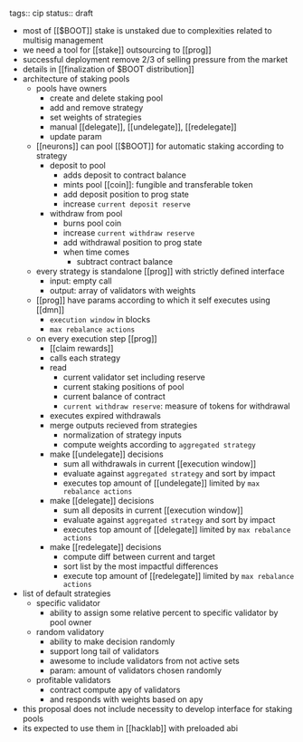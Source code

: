 tags:: cip
status:: draft

- most of [[$BOOT]] stake is unstaked due to complexities related to multisig management
- we need a tool for [[stake]] outsourcing to [[prog]]
- successful deployment remove 2/3 of selling pressure from the market
- details in [[finalization of $BOOT distribution]]
- architecture of staking pools
	- pools have owners
		- create and delete staking pool
		- add and remove strategy
		- set weights of strategies
		- manual [[delegate]], [[undelegate]], [[redelegate]]
		- update param
	- [[neurons]] can pool [[$BOOT]] for automatic staking according to strategy
		- deposit to pool
			- adds deposit to contract balance
			- mints pool [[coin]]: fungible and transferable token
			- add deposit position to prog state
			- increase `current deposit reserve`
		- withdraw from pool
			- burns pool coin
			- increase `current withdraw reserve`
			- add withdrawal position to prog state
			- when time comes
				- subtract contract balance
	- every strategy is standalone [[prog]] with strictly defined interface
		- input: empty call
		- output: array of validators with weights
	- [[prog]] have params according to which it self executes using [[dmn]]
		- `execution window` in blocks
		- `max rebalance actions`
	- on every execution step [[prog]]
		- [[claim rewards]]
		- calls each strategy
		- read
			- current validator set including reserve
			- current staking positions of pool
			- current balance of contract
			- `current withdraw reserve`: measure of tokens for withdrawal
		- executes expired withdrawals
		- merge outputs recieved from strategies
			- normalization of strategy inputs
			- compute weights according to `aggregated strategy`
		- make [[undelegate]] decisions
			- sum all withdrawals in current [[execution window]]
			- evaluate against `aggregated strategy` and sort by impact
			- executes top amount of [[undelegate]] limited by `max rebalance actions`
		- make [[delegate]] decisions
			- sum all deposits in current [[execution window]]
			- evaluate against `aggregated strategy` and sort by impact
			- executes top amount of [[delegate]] limited by `max rebalance actions`
		- make [[redelegate]] decisions
			- compute diff between current and target
			- sort list by the most impactful differences
			- execute top amount of [[redelegate]] limited by `max rebalance actions`
- list of default strategies
	- specific validator
		- ability to assign some relative percent to specific validator by pool owner
	- random validatory
		- ability to make decision randomly
		- support long tail of validators
		- awesome to include validators from not active sets
		- param: amount of validators chosen randomly
	- profitable validators
		- contract compute apy of validators
		- and responds with weights based on apy
- this proposal does not include necessity to develop interface for staking pools
- its expected to use them in [[hacklab]] with preloaded abi